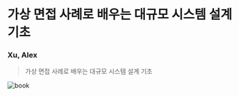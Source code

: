 # 가상 면접 사례로 배우는 대규모 시스템 설계 기초

### Xu, Alex

> 가상 면접 사례로 배우는 대규모 시스템 설계 기초

![book](https://contents.kyobobook.co.kr/sih/fit-in/458x0/pdt/9788966263158.jpg)
